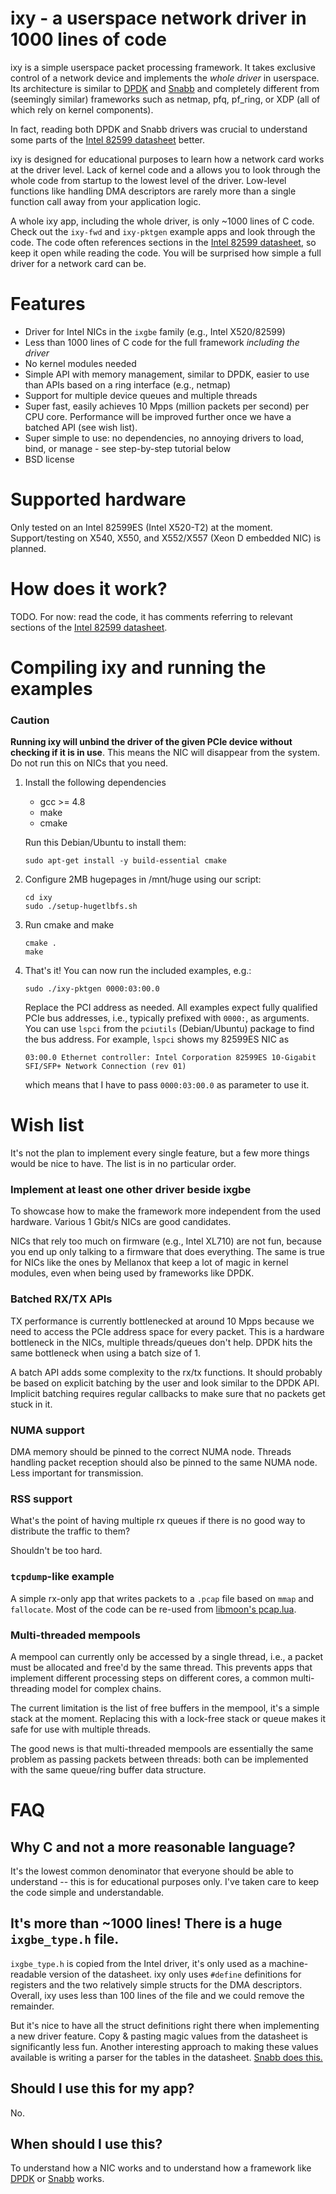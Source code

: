 # ixy - a userspace network driver in 1000 lines of code

ixy is a simple userspace packet processing framework.
It takes exclusive control of a network device and implements the *whole driver* in userspace.
Its architecture is similar to [DPDK](http://dpdk.org/) and [Snabb](http://snabb.co) and completely different from (seemingly similar) frameworks such as netmap, pfq, pf_ring, or XDP (all of which rely on kernel components).

In fact, reading both DPDK and Snabb drivers was crucial to understand some parts of the [Intel 82599 datasheet](https://www.intel.com/content/dam/www/public/us/en/documents/datasheets/82599-10-gbe-controller-datasheet.pdf) better.


ixy is designed for educational purposes to learn how a network card works at the driver level.
Lack of kernel code and a allows you to look through the whole code from startup to the lowest level of the driver.
Low-level functions like handling DMA descriptors are rarely more than a single function call away from your application logic.

A whole ixy app, including the whole driver, is only ~1000 lines of C code.
Check out the `ixy-fwd` and `ixy-pktgen` example apps and look through the code.
The code often references sections in the [Intel 82599 datasheet](https://www.intel.com/content/dam/www/public/us/en/documents/datasheets/82599-10-gbe-controller-datasheet.pdf), so keep it open while reading the code.
You will be surprised how simple a full driver for a network card can be.



# Features
* Driver for Intel NICs in the `ixgbe` family (e.g., Intel X520/82599)
* Less than 1000 lines of C code for the full framework *including the driver*
* No kernel modules needed
* Simple API with memory management, similar to DPDK, easier to use than APIs based on a ring interface (e.g., netmap)
* Support for multiple device queues and multiple threads
* Super fast, easily achieves 10 Mpps (million packets per second) per CPU core. Performance will be improved further once we have a batched API (see wish list).
* Super simple to use: no dependencies, no annoying drivers to load, bind, or manage - see step-by-step tutorial below
* BSD license

# Supported hardware
Only tested on an Intel 82599ES (Intel X520-T2) at the moment.
Support/testing on X540, X550, and X552/X557 (Xeon D embedded NIC) is planned.

# How does it work?
TODO. For now: read the code, it has comments referring to relevant sections of the [Intel 82599 datasheet](https://www.intel.com/content/dam/www/public/us/en/documents/datasheets/82599-10-gbe-controller-datasheet.pdf).

# Compiling ixy and running the examples

### Caution
**Running ixy will unbind the driver of the given PCIe device without checking if it is in use**. This means the NIC will disappear from the system. Do not run this on NICs that you need.

1. Install the following dependencies
	* gcc >= 4.8
	* make
	* cmake
	
	Run this Debian/Ubuntu to install them:
	
	```
	sudo apt-get install -y build-essential cmake
	```
2. Configure 2MB hugepages in /mnt/huge using our script:

	```
	cd ixy
	sudo ./setup-hugetlbfs.sh
	```
	
3. Run cmake and make

	```
	cmake .
	make
	```
4. That's it! You can now run the included examples, e.g.:

	```
	sudo ./ixy-pktgen 0000:03:00.0
	```
	
	Replace the PCI address as needed. All examples expect fully qualified PCIe bus addresses, i.e., typically prefixed with `0000:`, as arguments.
	You can use `lspci` from the `pciutils` (Debian/Ubuntu) package to find the bus address.
	For example, `lspci` shows my 82599ES NIC as
	
	`03:00.0 Ethernet controller: Intel Corporation 82599ES 10-Gigabit SFI/SFP+ Network Connection (rev 01)`
	
	which means that I have to pass `0000:03:00.0` as parameter to use it.

# Wish list
It's not the plan to implement every single feature, but a few more things would be nice to have.
The list is in no particular order.

### Implement at least one other driver beside ixgbe

To showcase how to make the framework more independent from the used hardware.
Various 1 Gbit/s NICs are good candidates.

NICs that rely too much on firmware (e.g., Intel XL710) are not fun, because you end up only talking to a firmware that does everything.
The same is true for NICs like the ones by Mellanox that keep a lot of magic in kernel modules, even when being used by frameworks like DPDK.

### Batched RX/TX APIs

TX performance is currently bottlenecked at around 10 Mpps because we need to access the PCIe address space for every packet.
This is a hardware bottleneck in the NICs, multiple threads/queues don't help.
DPDK hits the same bottleneck when using a batch size of 1.

A batch API adds some complexity to the rx/tx functions.
It should probably be based on explicit batching by the user and look similar to the DPDK API.
Implicit batching requires regular callbacks to make sure that no packets get stuck in it.

### NUMA support
DMA memory should be pinned to the correct NUMA node.
Threads handling packet reception should also be pinned to the same NUMA node.
Less important for transmission.

### RSS support
What's the point of having multiple rx queues if there is no good way to distribute the traffic to them?

Shouldn't be too hard.

### `tcpdump`-like example
A simple rx-only app that writes packets to a `.pcap` file based on `mmap` and `fallocate`.
Most of the code can be re-used from [libmoon's pcap.lua](https://github.com/libmoon/libmoon/blob/master/lua/pcap.lua).

### Multi-threaded mempools
A mempool can currently only be accessed by a single thread, i.e., a packet must be allocated and free'd by the same thread.
This prevents apps that implement different processing steps on different cores, a common multi-threading model for complex chains.

The current limitation is the list of free buffers in the mempool, it's a simple stack at the moment.
Replacing this with a lock-free stack or queue makes it safe for use with multiple threads.

The good news is that multi-threaded mempools are essentially the same problem as passing packets between threads: both can be implemented with the same queue/ring buffer data structure.


# FAQ

## Why C and not a more reasonable language?
It's the lowest common denominator that everyone should be able to understand -- this is for educational purposes only.
I've taken care to keep the code simple and understandable.

## It's more than ~1000 lines! There is a huge `ixgbe_type.h` file.
`ixgbe_type.h` is copied from the Intel driver, it's only used as a machine-readable version of the datasheet.
ixy only uses `#define` definitions for registers and the two relatively simple structs for the DMA descriptors.
Overall, ixy uses less than 100 lines of the file and we could remove the remainder.

But it's nice to have all the struct definitions right there when implementing a new driver feature. Copy & pasting magic values from the datasheet is significantly less fun.
Another interesting approach to making these values available is writing a parser for the tables in the datasheet.
[Snabb does this.](https://github.com/snabbco/snabb/blob/master/src/lib/hardware/register.lua)

## Should I use this for my app?
No.

## When should I use this?
To understand how a NIC works and to understand how a framework like [DPDK](http://dpdk.org/) or [Snabb](http://snabb.co) works.
